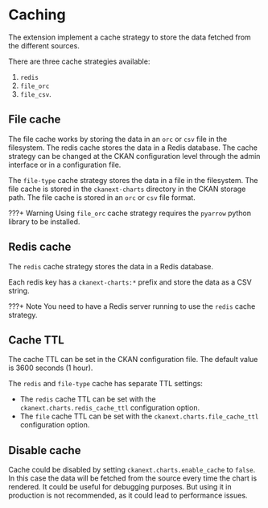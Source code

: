# Caching

The extension implement a cache strategy to store the data fetched from the different sources.

There are three cache strategies available:

1. `redis`
2. `file_orc`
3. `file_csv`.

## File cache

The file cache works by storing the data in an `orc` or `csv` file in the filesystem. The redis cache stores the data in a Redis database. The cache strategy can be changed at the CKAN configuration level through the admin interface or in a configuration file.

The `file-type` cache strategy stores the data in a file in the filesystem. The file cache is stored in the `ckanext-charts` directory in the CKAN storage path. The file cache is stored in an `orc` or `csv` file format.

???+ Warning
    Using `file_orc` cache strategy requires the `pyarrow` python library to be installed.

## Redis cache

The `redis` cache strategy stores the data in a Redis database.

Each redis key has a `ckanext-charts:*` prefix and store the data as a CSV string.

???+ Note
    You need to have a Redis server running to use the `redis` cache strategy.

## Cache TTL

The cache TTL can be set in the CKAN configuration file. The default value is 3600 seconds (1 hour).

The `redis` and `file-type` cache has separate TTL settings:

* The `redis` cache TTL can be set with the `ckanext.charts.redis_cache_ttl` configuration option.
* The `file` cache TTL can be set with the `ckanext.charts.file_cache_ttl` configuration option.

## Disable cache

Cache could be disabled by setting `ckanext.charts.enable_cache` to `false`. In this case the data will be fetched from the source every time the chart is rendered. It could be useful for debugging purposes. But using it in production is not recommended, as it could lead to performance issues.

